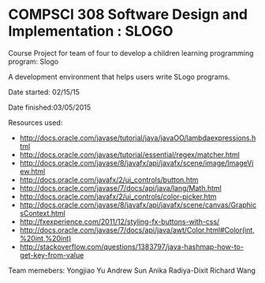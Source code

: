 # COMPSCI 308 Software Design and Implementation : SLOGO  
Course Project for team of four to develop a children learning programming program: Slogo 

A development environment that helps users write SLogo programs.

Date started: 02/15/15

Date finished:03/05/2015

Resources used:
* http://docs.oracle.com/javase/tutorial/java/javaOO/lambdaexpressions.html
* http://docs.oracle.com/javase/tutorial/essential/regex/matcher.html
* http://docs.oracle.com/javase/8/javafx/api/javafx/scene/image/ImageView.html
* http://docs.oracle.com/javafx/2/ui_controls/button.htm
* http://docs.oracle.com/javase/7/docs/api/java/lang/Math.html
* http://docs.oracle.com/javafx/2/ui_controls/color-picker.htm
* http://docs.oracle.com/javase/8/javafx/api/javafx/scene/canvas/GraphicsContext.html
* http://fxexperience.com/2011/12/styling-fx-buttons-with-css/
* http://docs.oracle.com/javase/7/docs/api/java/awt/Color.html#Color(int,%20int,%20int)
* http://stackoverflow.com/questions/1383797/java-hashmap-how-to-get-key-from-value


Team memebers:
Yongjiao Yu
Andrew Sun
Anika Radiya-Dixit
Richard Wang



